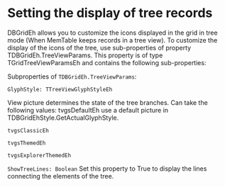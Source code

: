 # Setting the display of tree records


DBGridEh allows you to customize the icons displayed in the grid in tree mode (When MemTable keeps records in a tree view). To customize the display of the icons of the tree, use sub-properties of property TDBGridEh.TreeViewParams. This property is of type TGridTreeViewParamsEh and contains the following sub-properties:

Subproperties of `TDBGridEh.TreeViewParams`:

`GlyphStyle: TTreeViewGlyphStyleEh`

<sh>
  View picture determines the state of the tree branches. Can take the following values:
  tvgsDefaultEh use a default picture in TDBGridEhStyle.GetActualGlyphStyle.
</sh>
 
<dl>
<sh>

  `tvgsClassicEh`

  `tvgsThemedEh`

  `tvgsExplorerThemedEh`
</sh>
</dl>

`ShowTreeLines: Boolean`
<sh>Set this property to True to display the lines connecting the elements of the tree.</sh>

		
		
 	 	 
 	 	 
